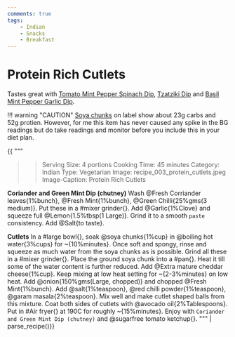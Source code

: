 ```yaml
---
comments: true
tags:
    - Indian
    - Snacks
    - Breakfast
---
```


# Protein Rich Cutlets

Tastes great with [Tomato Mint Pepper Spinach Dip](../Dips/recipe_007_mint_spinach_dip.md), [Tzatziki Dip](../Dips/recipe_009_tzatziki_dip.md) and [Basil Mint Pepper Garlic Dip](../Dips/recipe_012_basil_mint_dip.md).

!!! warning "CAUTION"
    [Soya chunks](https://kutt.it/soya_chunks) on label show about 23g carbs and 52g protien. However, for me this item has never caused any spike in the BG readings but do take readings and monitor before you include this in your diet plan.


{{
"""
>> Serving Size: 4 portions
>> Cooking Time: 45 minutes
>> Category: Indian
>> Type: Vegetarian
>> Image: recipe_003_protein_cutlets.jpeg
>> Image-Caption: Protein Rich Cutlets

**Coriander and Green Mint Dip (chutney)**
Wash @Fresh Corriander leaves{1%bunch}, @Fresh Mint{1%bunch}, @Green Chilli{25%gms(3 medium)}.
Put these in a #mixer grinder{}.
Add @Garlic{1%Clove} and squeeze full @Lemon{1.5%tbsp(1 Large)}.
Grind it to a smooth `paste` consistency.
Add @Salt{to taste}.

**Cutlets**
In a #large bowl{}, soak @soya chunks{1%cup} in @boiling hot water{3%cups} for ~{10%minutes}.
Once soft and spongy, rinse and squeeze as much water from the soya chunks as is possible.
Grind all these in a #mixer grinder{}.
Place the ground soya chunk into a #pan{}.
Heat it till some of the water content is further reduced.
Add @Extra mature cheddar cheese{1%cup}. 
Keep mixing at low heat setting for ~{2-3%minutes} on low heat.
Add @onion{150%gms(Large, chopped)} and chopped @Fresh Mint{1%bunch}.
Add @salt{1%teaspoon}, @red chilli powder{1%teaspoon}, @garam masala{2%teaspoon}.
Mix well and make cutlet shaped balls from this mixture.
Coat both sides of cutlets with @avocado oil{2%Tablespoons}.
Put in #Air fryer{} at 190C for roughly ~{15%minutes}.
Enjoy with `Coriander and Green Mint Dip (chutney)` and @sugarfree tomato ketchup{}.
""" | parse_recipe()}}